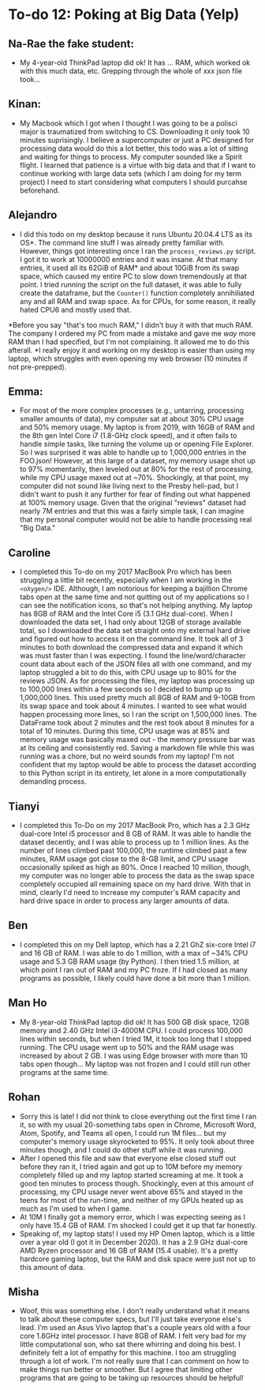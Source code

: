 # To-do 12: Poking at Big Data (Yelp)

## Na-Rae the fake student:
- My 4-year-old ThinkPad laptop did ok! It has ... RAM, which worked ok with this much data, etc. Grepping through the whole of xxx json file took...

## Kinan:
- My Macbook which I got when I thought I was going to be a polisci major is traumatized from switching to CS. Downloading it only took 10 minutes suprisingly. I believe a supercomputer or just a PC designed for processing data would do this a lot better, this todo was a lot of sitting and waiting for things to process. My computer sounded like a Spirit flight. I learned that patience is a virtue with big data and that if I want to continue working with large data sets (which I am doing for my term project) I need to start considering what computers I should purcahse beforehand.

## Alejandro
- I did this todo on my desktop because it runs Ubuntu 20.04.4 LTS as its OS\*. The command line stuff I was already pretty familiar with. However, things got interesting once I ran the `process_reviews.py` script. I got it to work at 10000000 entries and it was insane. At that many entries, it used all its 62GiB of RAM\* and about 10GiB from its swap space, which caused my entire PC to slow down tremendously at that point. I tried running the script on the full dataset, it was able to fully create the dataframe, but the `Counter()` function completely annihiliated any and all RAM and swap space. As for CPUs, for some reason, it really hated CPU6 and mostly used that.

\*Before you say "that's too much RAM," I didn't buy it with that much RAM. The company I ordered my PC from made a mistake and gave me *way* more RAM than I had specified, but I'm not complaining. It allowed me to do this afterall.
\*I really enjoy it and working on my desktop is easier than using my laptop, which struggles with even opening my web browser (10 minutes if not pre-prepped).

## Emma:
- For most of the more complex processes (e.g., untarring, processing smaller amounts of data), my computer sat at about 30% CPU usage and 50% memory usage.  My laptop is from 2019, with 16GB of RAM and the 8th gen Intel Core i7 (1.8-GHz clock speed), and it often fails to handle simple tasks, like turning the volume up or opening File Explorer.  So I was surprised it was able to handle up to 1,000,000 entries in the FOO.json!  However, at this large of a dataset, my memory usage shot up to 97% momentarily, then leveled out at 80% for the rest of processing, while my CPU usage maxed out at ~70%.  Shockingly, at that point, my computer did not sound like living next to the Presby heli-pad, but I didn't want to push it any further for fear of finding out what happened at 100% memory usage.  Given that the original "reviews" dataset had nearly 7M entries and that this was a fairly simple task, I can imagine that my personal computer would not be able to handle processing real "Big Data."

## Caroline

- I completed this To-do on my 2017 MacBook Pro which has been struggling a little bit recently, especially when I am working in the `<oXygen/>` IDE. Although, I am notorious for keeping a bajillion Chrome tabs open at the same time and not quitting out of my applications so I can see the notification icons, so that's not helping anything. My laptop has 8GB of RAM and the Intel Core i5 (3.1 GHz dual-core). When I downloaded the data set, I had only about 12GB of storage available total, so I downloaded the data set straight onto my external hard drive and figured out how to access it on the command line. It took all of 3 minutes to both download the compressed data and expand it which was must faster than I was expecting. I found the line/word/character count data about each of the JSON files all with one command, and my laptop struggled a bit to do this, with CPU usage up to 80% for the reviews JSON. As for processing the files, my laptop was processing up to 100,000 lines within a few seconds so I decided to bump up to 1,000,000 lines. This used pretty much all 8GB of RAM and 9-10GB from its swap space and took about 4 minutes. I wanted to see what would happen processing more lines, so I ran the script on 1,500,000 lines. The DataFrame took about 2 minutes and the rest took about 8 minutes for a total of 10 minutes. During this time, CPU usage was at 85% and memory usage was basically maxed out - the memory pressure bar was at its ceiling and consistently red. Saving a markdown file while this was running was a chore, but no weird sounds from my laptop! I'm not confident that my laptop would be able to process the dataset according to this Python script in its entirety, let alone in a more computationally demanding process.

## Tianyi

- I completed this To-Do on my 2017 MacBook Pro, which has a 2.3 GHz dual-core Intel i5 processor and 8 GB of RAM.
It was able to handle the dataset decently, and I was able to process up to 1 million lines.
As the number of lines climbed past 100,000, the runtime climbed past a few minutes, RAM usage got close to the 8-GB limit, and CPU usage occasionally spiked as high as 80%.
Once I reached 10 million, though, my computer was no longer able to process the data as the swap space completely occupied all remaining space on my hard drive.
With that in mind, clearly I'd need to increase my computer's RAM capacity and hard drive space in order to process any larger amounts of data.

## Ben

- I completed this on my Dell laptop, which has a 2.21 GhZ six-core Intel i7 and 16 GB of RAM.
I was able to do 1 million, with a max of ~34% CPU usage and 5.3 GB RAM usage (by Python).
I then tried 1.5 million, at which point I ran out of RAM and my PC froze.
If I had closed as many programs as possible, I likely could have done a bit more than 1 million.

## Man Ho

- My 8-year-old ThinkPad laptop did ok! It has 500 GB disk space, 12GB memory and 2.40 GHz Intel i3-4000M CPU. I could process 100,000 lines within seconds, but when I tried 1M, it took too long that I stopped running. The CPU usage went up to 50% and the RAM usage was increased by about 2 GB. I was using Edge browser with more than 10 tabs open though... My laptop was not frozen and I could still run other programs at the same time.

## Rohan

- Sorry this is late! I did not think to close everything out the first time I ran it, so with my usual 20-something tabs open in Chrome, Microsoft Word, Atom, Spotify, and Teams all open, I could run 1M files... but my computer's memory usage skyrocketed to 95%. It only took about three minutes though, and I could do other stuff while it was running.
- After I opened this file and saw that everyone else closed stuff out before they ran it, I tried again and got up to 10M before my memory completely filled up and my laptop started screaming at me. It took a good ten minutes to process though. Shockingly, even at this amount of processing, my CPU usage never went above 65% and stayed in the teens for most of the run-time, and neither of my GPUs heated up as much as I'm used to when I game.
- At 10M I finally got a memory error, which I was expecting seeing as I only have 15.4 GB of RAM. I'm shocked I could get it up that far honestly.
- Speaking of, my laptop stats! I used my HP Omen laptop, which is a little over a year old (I got it in December 2020). It has a 2.9 GHz dual-core AMD Ryzen processor and 16 GB of RAM (15.4 usable). It's a pretty hardcore gaming laptop, but the RAM and disk space were just not up to this amount of data.

## Misha
- Woof, this was something else. I don't really understand what it means to talk about these computer specs, but I'll just take everyone else's lead. I'm used an Asus Vivo laptop that's a couple years old with a four core 1.8GHz intel processor. I have 8GB of RAM. I felt very bad for my little computational son, who sat there whirring and doing his best. I definitely felt a lot of empathy for this machine. I too am struggling through a lot of work. I'm not really sure that I can comment on how to make things run better or smoother. But I agree that limiting other programs that are going to be taking up resources should be helpful!
